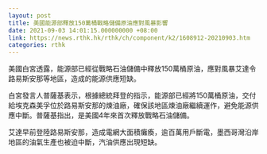 ```yaml
---
layout: post
title: 美國能源部釋放150萬桶戰略儲備原油應對風暴影響
date: 2021-09-03 14:01:15.000000000 +08:00
link: https://news.rthk.hk/rthk/ch/component/k2/1608912-20210903.htm
categories: rthk
---
```


美國白宮透露，能源部已經從戰略石油儲備中釋放150萬桶原油，應對風暴艾達令路易斯安那等地區，造成的能源供應短缺。

白宮發言人普薩基表示，根據總統拜登的指示，能源部已經將150萬桶原油，交付給埃克森美孚位於路易斯安那的煉油廠，確保該地區煉油廠繼續運作，避免能源供應中斷。普薩基指出，是美國4年來首次釋放戰略石油儲備。

艾達早前登陸路易斯安那，造成電網大面積癱瘓，逾百萬用戶斷電，墨西哥灣沿岸地區的油氣生產也被迫中斷，汽油供應出現短缺。
